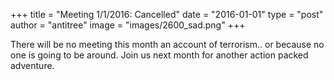 +++
title = "Meeting 1/1/2016: Cancelled"
date = "2016-01-01"
type = "post"
author = "antitree"
image = "images/2600_sad.png"
+++


There will be no meeting this month an account of terrorism.. or because no one is going to be around. Join us next month for another action packed adventure. 
